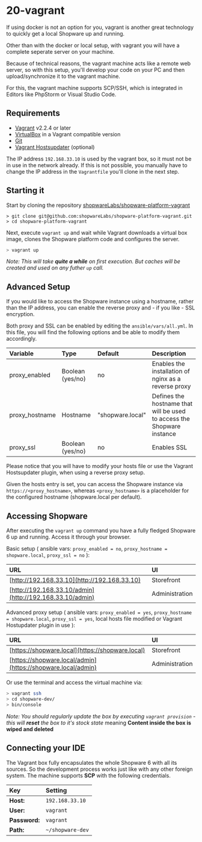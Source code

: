 # 20-vagrant

If using docker is not an option for you, vagrant is another great technology to quickly get a local Shopware up and running.

Other than with the docker or local setup, with vagrant you will have a complete seperate server on your machine.

Because of technical reasons, the vagrant machine acts like a remote web server, so with this setup, you'll develop your code on your PC and then upload/synchronize it to the vagrant machine.

For this, the vagrant machine supports SCP/SSH, which is integrated in Editors like PhpStorm or Visual Studio Code.

## Requirements

* [Vagrant](https://www.vagrantup.com/) v2.2.4 or later
* [VirtualBox](https://www.virtualbox.org/) in a Vagrant compatible version
* [Git](https://git-scm.com/)
* [Vagrant Hostsupdater](https://github.com/cogitatio/vagrant-hostsupdater) \(optional\)

The IP address `192.168.33.10` is used by the vagrant box, so it must not be in use in the network already. If this is not possible, you manually have to change the IP address in the `Vagrantfile` you'll clone in the next step.

## Starting it

Start by cloning the repository [shopwareLabs/shopware-platform-vagrant](https://github.com/shopwareLabs/shopware-platform-vagrant)

```text
> git clone git@github.com:shopwareLabs/shopware-platform-vagrant.git
> cd shopware-platform-vagrant
```

Next, execute `vagrant up` and wait while Vagrant downloads a virtual box image, clones the Shopware platform code and configures the server.

```bash
> vagrant up
```

_Note: This will take **quite a while** on first execution. But caches will be created and used on any futher `up` call._

## Advanced Setup

If you would like to access the Shopware instance using a hostname, rather than the IP address, you can enable the reverse proxy and - if you like - SSL encryption.

Both proxy and SSL can be enabled by editing the `ansible/vars/all.yml`. In this file, you will find the following options and be able to modify them accordingly.

| Variable | Type | Default | Description |
| :--- | :--- | :--- | :--- |
| proxy\_enabled | Boolean \(yes/no\) | no | Enables the installation of nginx as a reverse proxy |
| proxy\_hostname | Hostname | "shopware.local" | Defines the hostname that will be used to access the Shopware instance |
| proxy\_ssl | Boolean \(yes/no\) | no | Enables SSL |

Please notice that you will have to modify your hosts file or use the Vagrant Hostsupdater plugin, when using a reverse proxy setup.

Given the hosts entry is set, you can access the Shopware instance via `https://<proxy_hostname>`, whereas `<proxy_hostname>` is a placeholder for the configured hostname \(shopware.local per default\).

## Accessing Shopware

After executing the `vagrant up` command you have a fully fledged Shopware 6 up and running. Access it through your browser.

Basic setup \( ansible vars: `proxy_enabled = no`, `proxy_hostname = shopware.local`, `proxy_ssl = no` \):

| URL | UI |
| :--- | :--- |
| [http://192.168.33.10](http://192.168.33.10) | Storefront |
| [http://192.168.33.10/admin](http://192.168.33.10/admin) | Administration |

Advanced proxy setup \( ansible vars: `proxy_enabled = yes`, `proxy_hostname = shopware.local`, `proxy_ssl = yes`, local hosts file modified or Vagrant Hostupdater plugin in use \):

| URL | UI |
| :--- | :--- |
| [https://shopware.local](https://shopware.local) | Storefront |
| [https://shopware.local/admin](https://shopware.local/admin) | Administration |

Or use the terminal and access the virtual machine via:

```bash
> vagrant ssh
> cd shopware-dev/
> bin/console
```

_Note: You should regularly update the box by executing `vagrant provision` - this will **reset** the box to it's stock state_ meaning **Content inside the box is wiped and deleted**

## Connecting your IDE

The Vagrant box fully encapsulates the whole Shopware 6 with all its sources. So the development process works just like with any other foreign system. The machine supports **SCP** with the following credentials.

| Key | Setting |
| :--- | :--- |
| **Host:** | `192.168.33.10` |
| **User:** | `vagrant` |
| **Password:** | `vagrant` |
| **Path:** | `~/shopware-dev` |


